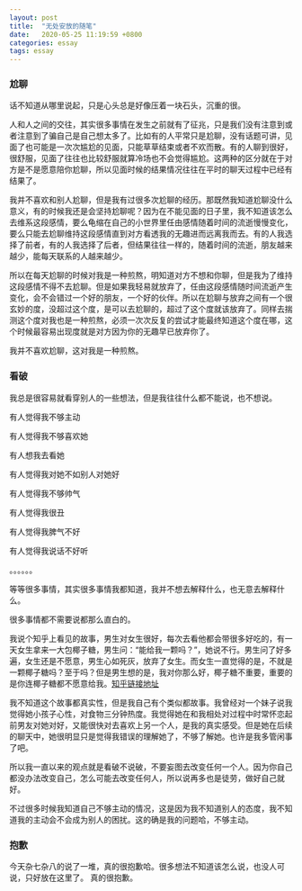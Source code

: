 ```yaml
---
layout: post
title:  "无处安放的随笔"
date:   2020-05-25 11:19:59 +0800
categories: essay
tags: essay
---
```


### 尬聊

话不知道从哪里说起，只是心头总是好像压着一块石头，沉重的很。

人和人之间的交往，其实很多事情在发生之前就有了征兆，只是我们没有注意到或者注意到了骗自己是自己想太多了。比如有的人平常只是尬聊，没有话题可讲，见面了也可能是一次次尴尬的见面，只能草草结束或者不欢而散。有的人聊到很好，很舒服，见面了往往也比较舒服就算冷场也不会觉得尴尬。这两种的区分就在于对方是不是愿意陪你尬聊，所以见面时候的结果情况往往在平时的聊天过程中已经有结果了。

我并不喜欢和别人尬聊，但是我有过很多次尬聊的经历。那既然我知道尬聊没什么意义，有的时候我还是会坚持尬聊呢？因为在不能见面的日子里，我不知道该怎么去维系这段感情，要么龟缩在自己的小世界里任由感情随着时间的流逝慢慢变化，要么只能去尬聊维持这段感情直到对方看透我的无趣进而远离我而去。有的人我选择了前者，有的人我选择了后者，但结果往往一样的，随着时间的流逝，朋友越来越少，能每天联系的人越来越少。

所以在每天尬聊的时候对我是一种煎熬，明知道对方不想和你聊，但是我为了维持这段感情不得不去尬聊。但是如果我轻易就放弃了，任由这段感情随时间流逝产生变化，会不会错过一个好的朋友，一个好的伙伴。所以在尬聊与放弃之间有一个很玄妙的度，没超过这个度，是可以去尬聊的，超过了这个度就该放弃了。同样去揣测这个度对我也是一种煎熬，必须一次次反复的尝试才能最终知道这个度在哪，这个时候最容易出现度就是对方因为你的无趣早已放弃你了。

我并不喜欢尬聊，这对我是一种煎熬。

### 看破

我总是很容易就看穿别人的一些想法，但是我往往什么都不能说，也不想说。

有人觉得我不够主动

有人觉得我不够喜欢她

有人想我去看她

有人觉得我对她不如别人对她好

有人觉得我不够帅气

有人觉得我很丑

有人觉得我脾气不好

有人觉得我说话不好听

。。。。。。

等等很多事情，其实很多事情我都知道，我并不想去解释什么，也无意去解释什么。

很多事情都不需要说都那么直白的。

我说个知乎上看见的故事，男生对女生很好，每次去看他都会带很多好吃的，有一天女生拿来一大包椰子糖，男生问：“能给我一颗吗？”，她说不行。男生问了好多遍，女生还是不愿意，男生心如死灰，放弃了女生。而女生一直觉得的是，不就是一颗椰子糖吗？至于吗？但是男生想的是，我对你那么好，椰子糖不重要，重要的是你连椰子糖都不愿意给我。[知乎链接地址](https://www.zhihu.com/question/290287180/answer/1233766229?utm_source=ZHShareTargetIDMore&utm_medium=social&utm_oi=58748932456448)

我不知道这个故事都真实性，但是我自己有个类似都故事。我曾经对一个妹子说我觉得她小孩子心性，对食物三分钟热度。我觉得她在和我相处对过程中时常怀恋起前男友对她对好，又能很快对去喜欢上另一个人，是我的真实感受。但是她在后续的聊天中，她很明显只是觉得我错误的理解她了，不够了解她。也许是我多管闲事了吧。

所以我一直以来的观点就是看破不说破，不要妄图去改变任何一个人。因为你自己都没办法改变自己，怎么可能去改变任何人，所以说再多也是徒劳，做好自己就好。

不过很多时候我知道自己不够主动的情况，这是因为我不知道别人的态度，我不知道我的主动会不会成为别人的困扰。这的确是我的问题哈，不够主动。

### 抱歉

今天杂七杂八的说了一堆，真的很抱歉哈。很多想法不知道该怎么说，也没人可说，只好放在这里了。
真的很抱歉。
